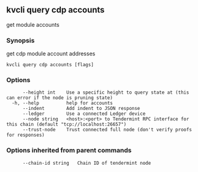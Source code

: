 <!--
title: accounts
-->
## kvcli query cdp accounts

get module accounts

### Synopsis

get cdp module account addresses

```
kvcli query cdp accounts [flags]
```

### Options

```
      --height int    Use a specific height to query state at (this can error if the node is pruning state)
  -h, --help          help for accounts
      --indent        Add indent to JSON response
      --ledger        Use a connected Ledger device
      --node string   <host>:<port> to Tendermint RPC interface for this chain (default "tcp://localhost:26657")
      --trust-node    Trust connected full node (don't verify proofs for responses)
```

### Options inherited from parent commands

```
      --chain-id string   Chain ID of tendermint node
```

